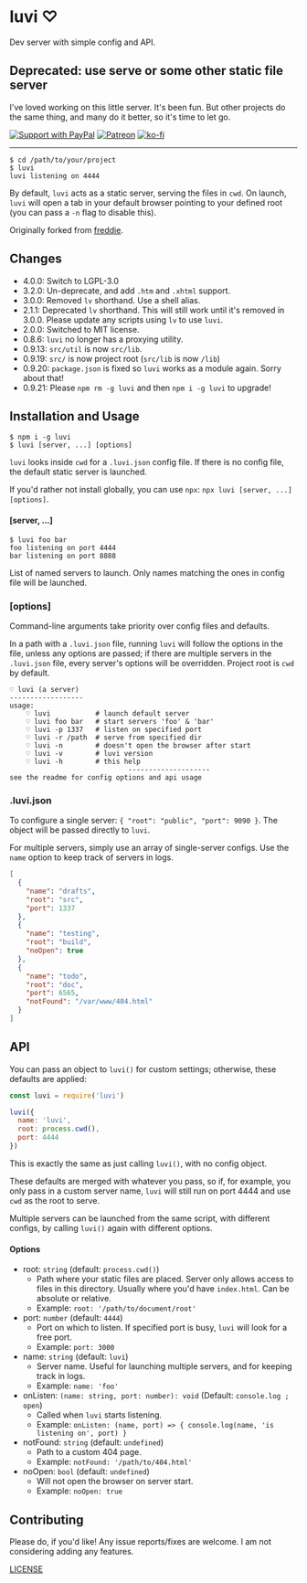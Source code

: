 # luvi ♡

Dev server with simple config and API.

## Deprecated: use serve or some other static file server
I've loved working on this little server. It's been fun. But
other projects do the same thing, and many do it better, so it's
time to let go.

[![Support with PayPal](https://img.shields.io/badge/paypal-donate-yellow.png)](https://paypal.me/zacanger) [![Patreon](https://img.shields.io/badge/patreon-donate-yellow.svg)](https://www.patreon.com/zacanger) [![ko-fi](https://img.shields.io/badge/donate-KoFi-yellow.svg)](https://ko-fi.com/U7U2110VB)

----

```shell
$ cd /path/to/your/project
$ luvi
luvi listening on 4444
```

By default, `luvi` acts as a static server, serving the files in `cwd`.
On launch, `luvi` will open a tab in your default browser pointing to your
defined root (you can pass a `-n` flag to disable this).

Originally forked from [freddie](http://npm.im/freddie).

## Changes

* 4.0.0: Switch to LGPL-3.0
* 3.2.0: Un-deprecate, and add `.htm` and `.xhtml` support.
* 3.0.0: Removed `lv` shorthand. Use a shell alias.
* 2.1.1: Deprecated `lv` shorthand. This will still work until it's removed in
  3.0.0. Please update any scripts using `lv` to use `luvi`.
* 2.0.0: Switched to MIT license.
* 0.8.6: `luvi` no longer has a proxying utility.
* 0.9.13: `src/util` is now `src/lib`.
* 0.9.19: `src/` is now project root (`src/lib` is now `/lib`)
* 0.9.20: `package.json` is fixed so `luvi` works as a module again. Sorry about that!
* 0.9.21: Please `npm rm -g luvi` and then `npm i -g luvi` to upgrade!

## Installation and Usage

```shell
$ npm i -g luvi
$ luvi [server, ...] [options]
```

`luvi` looks inside `cwd` for a `.luvi.json` config file.
If there is no config file, the default static server is launched.

If you'd rather not install globally, you can use `npx`:
`npx luvi [server, ...] [options]`.

#### [server, ...]

```shell
$ luvi foo bar
foo listening on port 4444
bar listening on port 8888
```

List of named servers to launch. Only names matching the ones in config file
will be launched.

### [options]

Command-line arguments take priority over config files and defaults.

In a path with a `.luvi.json` file, running `luvi` will follow the options in
the file, unless any options are passed; if there are multiple servers in the
`.luvi.json` file, every server's options will be overridden. Project root is
`cwd` by default.

```shell
♡ luvi (a server)
------------------
usage:
    ♡ luvi           # launch default server
    ♡ luvi foo bar   # start servers 'foo' & 'bar'
    ♡ luvi -p 1337   # listen on specified port
    ♡ luvi -r /path  # serve from specified dir
    ♡ luvi -n        # doesn't open the browser after start
    ♡ luvi -v        # luvi version
    ♡ luvi -h        # this help
                             --------------------
see the readme for config options and api usage
```

### .luvi.json

To configure a single server: `{ "root": "public", "port": 9090 }`.
The object will be passed directly to `luvi`.

For multiple servers, simply use an array of single-server configs.
Use the `name` option to keep track of servers in logs.

```json
[
  {
    "name": "drafts",
    "root": "src",
    "port": 1337
  },
  {
    "name": "testing",
    "root": "build",
    "noOpen": true
  },
  {
    "name": "todo",
    "root": "doc",
    "port": 6565,
    "notFound": "/var/www/404.html"
  }
]
```

## API

You can pass an object to `luvi()` for custom settings; otherwise, these
defaults are applied:

```javascript
const luvi = require('luvi')

luvi({
  name: 'luvi',
  root: process.cwd(),
  port: 4444
})
```

This is exactly the same as just calling `luvi()`, with no config object.

These defaults are merged with whatever you pass, so if, for example, you only
pass in a custom server name, `luvi` will still run on port 4444 and use `cwd`
as the root to serve.

Multiple servers can be launched from the same script, with different configs,
by calling `luvi()` again with different options.

#### Options

* root: `string` (default: `process.cwd()`)
  * Path where your static files are placed. Server only allows access to files in this directory.
    Usually where you'd have `index.html`. Can be absolute or relative.
  * Example: `root: '/path/to/document/root'`
* port: `number` (default: `4444`)
  * Port on which to listen. If specified port is busy, `luvi` will look for a free port.
  * Example: `port: 3000`
* name: `string` (default: `luvi`)
  * Server name. Useful for launching multiple servers, and for keeping track in logs.
  * Example: `name: 'foo'`
* onListen: `(name: string, port: number): void` (Default: `console.log ; open`)
  * Called when `luvi` starts listening.
  * Example: `onListen: (name, port) => { console.log(name, 'is listening on', port) }`
* notFound: `string` (default: `undefined`)
  * Path to a custom 404 page.
  * Example: `notFound: '/path/to/404.html'`
* noOpen: `bool` (default: `undefined`)
  * Will not open the browser on server start.
  * Example: `noOpen: true`

## Contributing

Please do, if you'd like! Any issue reports/fixes are welcome. I am not
considering adding any features.

[LICENSE](./LICENSE.md)

